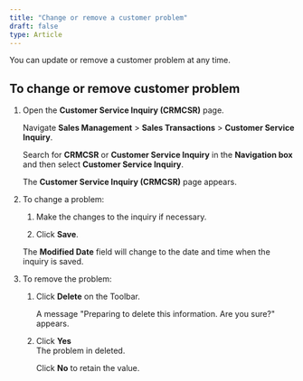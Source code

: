 ```yaml
---
title: "Change or remove a customer problem"
draft: false
type: Article
---
```


You can update or remove a customer problem at any time.

## To change or remove customer problem

1. Open the **Customer Service Inquiry (CRMCSR)** page.

    Navigate **Sales Management** > **Sales Transactions** > **Customer Service Inquiry**.

    Search for **CRMCSR** or **Customer Service Inquiry** in the **Navigation box** and then select **Customer Service Inquiry**.

    The **Customer Service Inquiry (CRMCSR)** page appears.

2. To change a problem:

    1. Make the changes to the inquiry if necessary.

    2. Click **Save**.

    The **Modified Date** field will change to the date and time when the inquiry is saved.

3. To remove the problem:

    1. Click **Delete** on the Toolbar.

        A message "Preparing to delete this information. Are you sure?" appears.

    2. Click **Yes** <br> The problem in deleted.

        Click **No** to retain the value.

​